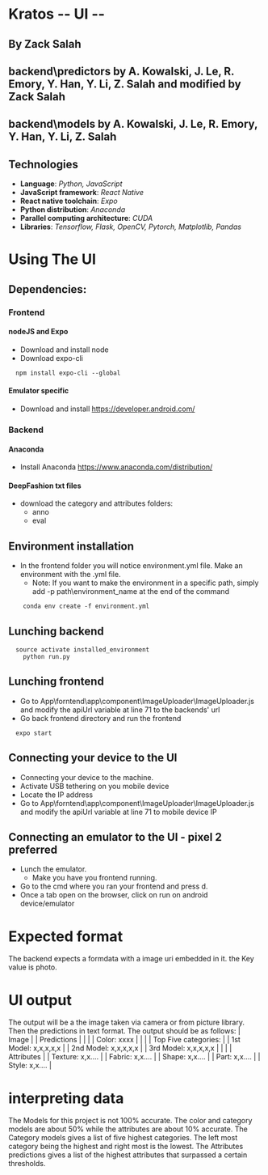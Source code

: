 
# Kratos -- UI --
## By Zack Salah
## backend\\predictors by A. Kowalski, J. Le, R. Emory, Y. Han, Y. Li, Z. Salah and modified by Zack Salah
## backend\\models by A. Kowalski, J. Le, R. Emory, Y. Han, Y. Li, Z. Salah
## Technologies

* **Language**: *Python, JavaScript*
* **JavaScript framework**: *React Native*
* **React native toolchain**: *Expo*
* **Python distribution**: *Anaconda*
* **Parallel computing architecture**: *CUDA*
* **Libraries**: *Tensorflow, Flask, OpenCV, Pytorch, Matplotlib, Pandas*

# Using The UI

## Dependencies:

### Frontend

#### nodeJS and Expo
* Download and install node
* Download expo-cli
```
  npm install expo-cli --global
```

#### Emulator specific
* Download and install https://developer.android.com/

### Backend
#### Anaconda
* Install Anaconda https://www.anaconda.com/distribution/

#### DeepFashion txt files
* download the category and attributes folders:
  * anno
  * eval

## Environment installation
* In the frontend folder you will notice environment.yml file. Make an environment with the .yml file.
	* Note: If you want to make the environment in a specific path, simply add -p path\environment_name at the end of the command
```
	conda env create -f environment.yml
```

## Lunching backend
```
  source activate installed_environment
	python run.py
```

## Lunching frontend
* Go to App\\forntend\\app\\component\\ImageUploader\\ImageUploader.js and modify the apiUrl variable at line 71 to the backends' url
* Go back frontend directory and run the frontend
```
  expo start
```

## Connecting your device to the UI
* Connecting your device to the machine.
* Activate USB tethering on you mobile device
* Locate the IP address
* Go to App\\forntend\\app\\component\\ImageUploader\\ImageUploader.js and modify the apiUrl variable at line 71 to mobile device IP

## Connecting an emulator to the UI - pixel 2 preferred
* Lunch the emulator.
  * Make you have you frontend running.
* Go to the cmd where you ran your frontend and press d.
* Once a tab open on the browser, click on run on android device/emulator

# Expected format
The backend expects a formdata with a image uri embedded in it. the Key value is photo.

# UI output
The output will be a the image taken via camera or from picture library. Then the predictions in text format. The output should be as follows:
|           Image           |
|        Predictions        |
|                           |
|        Color: xxxx        |
|                           |
|    Top Five categories:   |
|    1st Model: x,x,x,x,x   |
|    2nd Model: x,x,x,x,x   |
|    3rd Model: x,x,x,x,x   |
|                           |
|         Attributes        |
|      Texture: x,x....     |
|       Fabric: x,x....     |
|        Shape: x,x....     |
|         Part: x,x....     |
|        Style: x,x....     |


# interpreting data
The Models for this project is not 100% accurate. The color and category models are about 50% while the attributes are about 10% accurate.
The Category models gives a list of five highest categories. The left most category being the highest and right most is the lowest.
The Attributes predictions gives a list of the highest attributes that surpassed a certain thresholds.

